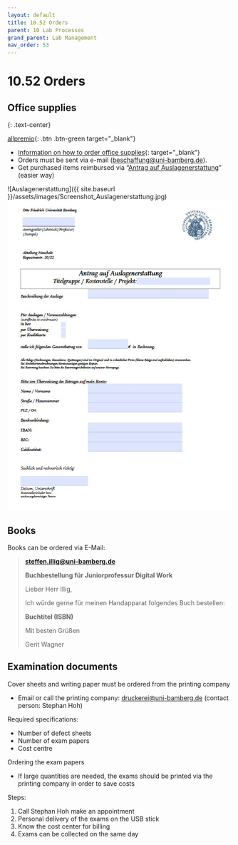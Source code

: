 ```yaml
---
layout: default
title: 10.52 Orders
parent: 10 Lab Processes
grand_parent: Lab Management
nav_order: 53
---
```


# 10.52 Orders

## Office supplies

{: .text-center}

[allpremio](https://allpremio.privatepilot.de/allpremio/uni-bamberg/){: .btn .btn-green target="_blank"}

- [Information on how to order office supplies](https://www.uni-bamberg.de/abt-haushalt/bestellung-von-bueromaterial/){: target="_blank"}
- Orders must be sent via e-mail (beschaffung@uni-bamberg.de).
- Get purchased items reimbursed via “[Antrag auf Auslagenerstattung](https://www.uni-bamberg.de/fileadmin/abt-haushalt/Antrag_auf_Auslagenerstattung_pdf.pdf)” (easier way)
  
![Auslagenerstattung]({{ site.baseurl }}/assets/images/Screenshot_Auslagenerstattung.jpg)<img src="/assets/images/Screenshot_Auslagenerstattung.jpg" alt="Alt-Text" style="Breite: 10 %; Höhe: automatisch;">

<!-- Including IT, supplies, books -->

## Books

Books can be ordered via E-Mail:

> **steffen.illig@uni-bamberg.de**
> 
> **Buchbestellung für Juniorprofessur Digital Work**
> 
> Lieber Herr Illig,
>
> Ich würde gerne für meinen Handapparat folgendes Buch bestellen:
>
> **Buchtitel (ISBN)**
>
> Mit besten Grüßen
>
> Gerit Wagner

## Examination documents

Cover sheets and writing paper must be ordered from the printing company
- Email or call the printing company: druckerei@uni-bamberg.de (contact person: Stephan Hoh)

Required specifications:
- Number of defect sheets
- Number of exam papers
- Cost centre

Ordering the exam papers
- If large quantities are needed, the exams should be printed via the printing company in order to save costs

Steps:

1. Call Stephan Hoh make an appointment
2. Personal delivery of the exams on the USB stick
3. Know the cost center for billing
4. Exams can be collected on the same day
